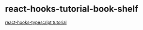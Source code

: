 # react-hooks-tutorial-book-shelf
[react-hooks-typescript tutorial](https://qiita.com/yonetty/items/ad19bddc26806bb49cef)

